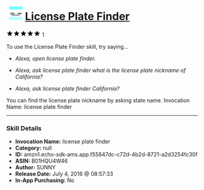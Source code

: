 # &nbsp;<img src="skill_icon" alt="License Plate Finder icon" width="36"> [License Plate Finder](http://alexa.amazon.com/#skills/amzn1.echo-sdk-ams.app.f55847dc-c72d-4b2d-8721-a2d3254fc30f)
![5 stars](../../images/ic_star_black_18dp_1x.png)![5 stars](../../images/ic_star_black_18dp_1x.png)![5 stars](../../images/ic_star_black_18dp_1x.png)![5 stars](../../images/ic_star_black_18dp_1x.png)![5 stars](../../images/ic_star_black_18dp_1x.png) 1

To use the License Plate Finder skill, try saying...

* *Alexa, open license plate finder.*

* *Alexa, ask license plate finder what is the license plate nickname of California?*

* *Alexa, ask license plate finder California?*

You can find the license plate nickname by asking state name.
Invocation Name: license plate finder

***

### Skill Details

* **Invocation Name:** license plate finder
* **Category:** null
* **ID:** amzn1.echo-sdk-ams.app.f55847dc-c72d-4b2d-8721-a2d3254fc30f
* **ASIN:** B01HQU4W46
* **Author:** SUNNY
* **Release Date:** July 4, 2016 @ 08:57:33
* **In-App Purchasing:** No
